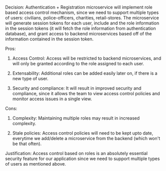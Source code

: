 Decision: Authentication + Registration microservice will implement role based access control mechanism, since we need to support multiple types of users: civilians, police-officers, charities, retail-stores. The microservice will generate session tokens for each user, include and the role information in the session tokens (it will fetch the role information from authentication database), and grant access to backend microservices based off of the information contained in the session token.

Pros:

1. Access Control: Access will be restricted to backend microservices, and will only be granted according to the role assigned to each user.

2. Extensability: Additional roles can be added easily later on, if there is a new type of user.

3. Security and compliance: It will result in improved security and compliance, since it allows the team to view access control policies and monitor access issues in a single view.


Cons:

1. Complexity: Maintaining multiple roles may result in increased complexity.

2. Stale policies: Access control policies will need to be kept upto date, everytime we add/delete a microservice from the backend (which won't be that often).


Justification: Access control based on roles is an absolutely essential security feature for our application since we need to support multiple types of users as mentioned above.